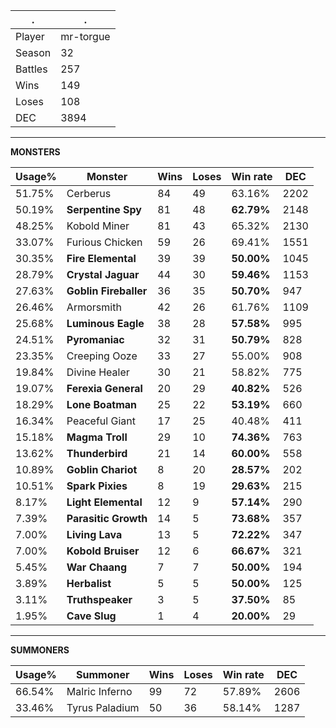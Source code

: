 .|.
|-|-
Player|mr-torgue
Season|32
Battles|257
Wins|149
Loses|108
DEC|3894

---
**MONSTERS**

Usage%|Monster|Wins|Loses|Win rate|DEC|
-|-|-|-|-|-|
51.75%|Cerberus|84|49|63.16%|2202|
50.19%|**Serpentine Spy**|81|48|**62.79%**|2148|
48.25%|Kobold Miner|81|43|65.32%|2130|
33.07%|Furious Chicken|59|26|69.41%|1551|
30.35%|**Fire Elemental**|39|39|**50.00%**|1045|
28.79%|**Crystal Jaguar**|44|30|**59.46%**|1153|
27.63%|**Goblin Fireballer**|36|35|**50.70%**|947|
26.46%|Armorsmith|42|26|61.76%|1109|
25.68%|**Luminous Eagle**|38|28|**57.58%**|995|
24.51%|**Pyromaniac**|32|31|**50.79%**|828|
23.35%|Creeping Ooze|33|27|55.00%|908|
19.84%|Divine Healer|30|21|58.82%|775|
19.07%|**Ferexia General**|20|29|**40.82%**|526|
18.29%|**Lone Boatman**|25|22|**53.19%**|660|
16.34%|Peaceful Giant|17|25|40.48%|411|
15.18%|**Magma Troll**|29|10|**74.36%**|763|
13.62%|**Thunderbird**|21|14|**60.00%**|558|
10.89%|**Goblin Chariot**|8|20|**28.57%**|202|
10.51%|**Spark Pixies**|8|19|**29.63%**|215|
8.17%|**Light Elemental**|12|9|**57.14%**|290|
7.39%|**Parasitic Growth**|14|5|**73.68%**|357|
7.00%|**Living Lava**|13|5|**72.22%**|347|
7.00%|**Kobold Bruiser**|12|6|**66.67%**|321|
5.45%|**War Chaang**|7|7|**50.00%**|194|
3.89%|**Herbalist**|5|5|**50.00%**|125|
3.11%|**Truthspeaker**|3|5|**37.50%**|85|
1.95%|**Cave Slug**|1|4|**20.00%**|29|

---
**SUMMONERS**

Usage%|Summoner|Wins|Loses|Win rate|DEC|
-|-|-|-|-|-|
66.54%|Malric Inferno|99|72|57.89%|2606|
33.46%|Tyrus Paladium|50|36|58.14%|1287|
